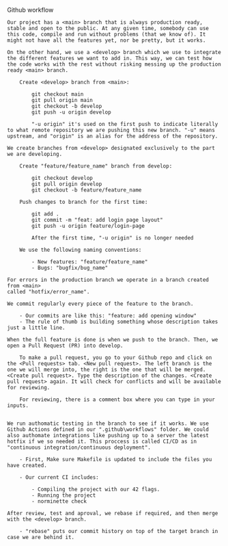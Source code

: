 Github workflow

	Our project has a <main> branch that is always production ready, stable and open to the public. At any given time, somebody can use this code, compile and run without problems (that we know of). It might not have all the features yet, nor be pretty, but it works.

	On the other hand, we use a <develop> branch which we use to integrate the different features we want to add in. This way, we can test how the code works with the rest without risking messing up the production ready <main> branch.

		Create <develop> branch from <main>:

			git checkout main
			git pull origin main
			git checkout -b develop
			git push -u origin develop

			"-u origin" it's used on the first push to indicate literally to what remote repository we are pushing this new branch. "-u" means upstream, and "origin" is an alias for the address of the repository.

	We create branches from <develop> designated exclusively to the part we are developing.

		Create "feature/feature_name" branch from develop:

			git checkout develop
			git pull origin develop
			git checkout -b feature/feature_name

		Push changes to branch for the first time:

			git add .
			git commit -m "feat: add login page layout"
			git push -u origin feature/login-page

			After the first time, "-u origin" is no longer needed

		We use the following naming conventions:

			- New features: "feature/feature_name"
			- Bugs: "bugfix/bug_name"

	For errors in the production branch we operate in a branch created from <main>
	called "hotfix/error_name".

	We commit regularly every piece of the feature to the branch.

		- Our commits are like this: "feature: add opening window"
		- The rule of thumb is building something whose description takes just a little line.

	When the full feature is done is when we push to the branch. Then, we open a Pull Request (PR) into develop.

		To make a pull request, you go to your Github repo and click on the <Pull requests> tab. <New pull request>. The left branch is the one we will merge into, the right is the one that will be merged. <Create pull request>. Type the description of the changes. <Create pull request> again. It will check for conflicts and will be available for reviewing. 
		
		For reviewing, there is a comment box where you can type in your inputs.


	We run authomatic testing in the branch to see if it works. We use Github Actions defined in our ".github\workflows" folder. We could also authomate integrations like pushing up to a server the latest hotfix if we so needed it. This proccess is called CI/CD as in "continuous integration/continuous deployment".

		- First, Make sure Makefile is updated to include the files you have created.

		- Our current CI includes:

			- Compiling the project with our 42 flags.
			- Running the project
			- norminette check
		
	After review, test and aproval, we rebase if required, and then merge with the <develop> branch.

		- "rebase" puts our commit history on top of the target branch in case we are behind it.